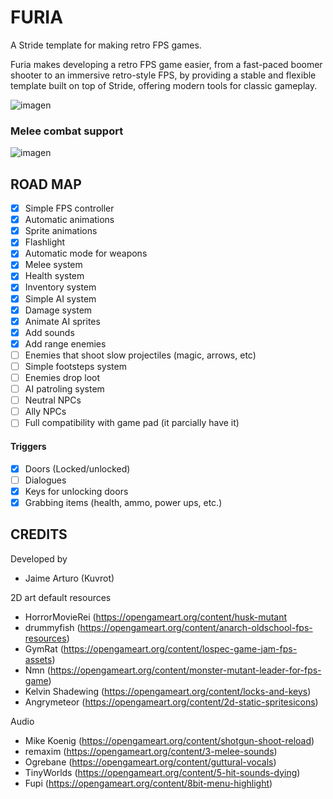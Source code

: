 # FURIA
A Stride template for making retro FPS games.

Furia makes developing a retro FPS game easier, from a fast-paced boomer shooter to an immersive retro-style FPS, by providing a stable and flexible template built on top of Stride, offering modern tools for classic gameplay.

![imagen](https://github.com/user-attachments/assets/caffbd3c-afe4-4805-96ea-4db691f37a4f)

### Melee combat support
![imagen](https://github.com/user-attachments/assets/0204ae4b-dda3-4c98-a1d4-2956f9226cbf)

## ROAD MAP
- [x] Simple FPS controller
- [x] Automatic animations
- [x] Sprite animations
- [x] Flashlight
- [x] Automatic mode for weapons
- [x] Melee system
- [x] Health system
- [x] Inventory system
- [x] Simple AI system
- [x] Damage system
- [x] Animate AI sprites
- [x] Add sounds
- [x] Add range enemies
- [ ] Enemies that shoot slow projectiles (magic, arrows, etc)
- [ ] Simple footsteps system
- [ ] Enemies drop loot
- [ ] AI patroling system
- [ ] Neutral NPCs
- [ ] Ally NPCs
- [ ] Full compatibility with game pad (it parcially have it)

#### Triggers
- [x] Doors (Locked/unlocked)
- [ ] Dialogues
- [x] Keys for unlocking doors
- [x] Grabbing items (health, ammo, power ups, etc.)

## CREDITS
Developed by 
- Jaime Arturo (Kuvrot)

2D art default resources
- HorrorMovieRei (https://opengameart.org/content/husk-mutant
- drummyfish (https://opengameart.org/content/anarch-oldschool-fps-resources)
- GymRat (https://opengameart.org/content/lospec-game-jam-fps-assets)
- Nmn (https://opengameart.org/content/monster-mutant-leader-for-fps-game)
- Kelvin Shadewing (https://opengameart.org/content/locks-and-keys)
- Angrymeteor (https://opengameart.org/content/2d-static-spritesicons)

Audio
- Mike Koenig (https://opengameart.org/content/shotgun-shoot-reload)
- remaxim (https://opengameart.org/content/3-melee-sounds)
- Ogrebane (https://opengameart.org/content/guttural-vocals)
- TinyWorlds (https://opengameart.org/content/5-hit-sounds-dying)
- Fupi (https://opengameart.org/content/8bit-menu-highlight)


 
